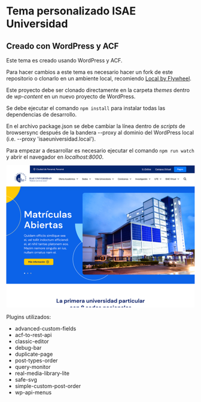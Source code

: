 # Tema personalizado ISAE Universidad
## Creado con WordPress y ACF

Este tema es creado usando WordPress y ACF.

Para hacer cambios a este tema es necesario hacer un fork de este repositorio o clonarlo en un ambiente local, recomiendo [Local by Flywheel](https://getflywheel.com/).

Este proyecto debe ser clonado directamente en la carpeta _themes_ dentro de _wp-content_ en un nuevo proyecto de WordPress.

Se debe ejecutar el comando `npm install` para instalar todas las dependencias de desarrollo.

En el archivo package.json se debe cambiar la línea dentro de _scripts_ de browsersync después de la bandera --proxy al dominio del WordPress local (i.e. --proxy 'isaeuniversidad.local').

Para empezar a desarrollar es necesario ejecutar el comando `npm run watch` y abrir el navegador en _localhost:8000_.

![ISAE Universidad Screenshot](./screenshot.png)

Plugins utilizados:
* advanced-custom-fields
* acf-to-rest-api
* classic-editor
* debug-bar
* duplicate-page
* post-types-order
* query-monitor
* real-media-library-lite
* safe-svg
* simple-custom-post-order
* wp-api-menus